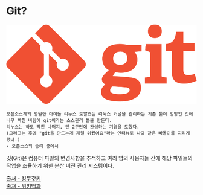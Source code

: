 # Git?
![Git](../img/global/1.png)  
```
오픈소스계의 영원한 아이돌 리누스 토발즈는 리눅스 커널을 관리하는 기존 툴이 엉망인 것에 너무 빡친 바람에 git이라는 소스관리 툴을 만든다.
리누스는 하도 빡친 나머지, 단 2주만에 완성하는 기염을 토했다.
(그러고는 후에 "git을 만드는게 제일 쉬웠어요"라는 인터뷰로 나와 같은 빠돌이를 지리게 했다.)
- 오픈소스의 승리 중에서
```
  
깃(Git)은 컴퓨터 파일의 변경사항을 추적하고 여러 명의 사용자들 간에 해당 파일들의 작업을 조율하기 위한 분산 버전 관리 시스템이다.  
  
[출처 - 킹무갓키](https://namu.wiki/w/Git)  
[출처 - 위키백과](https://ko.wikipedia.org/wiki/%EA%B9%83_(%EC%86%8C%ED%94%84%ED%8A%B8%EC%9B%A8%EC%96%B4))